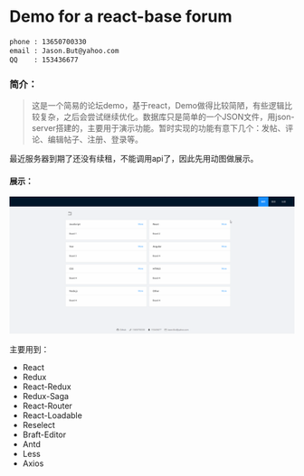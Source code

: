 # Demo for a react-base forum


```
phone : 13650700330
email : Jason.But@yahoo.com
QQ    : 153436677
```



### 简介：
>   这是一个简易的论坛demo，基于react，Demo做得比较简陋，有些逻辑比较复杂，之后会尝试继续优化。数据库只是简单的一个JSON文件，用json-server搭建的，主要用于演示功能。暂时实现的功能有意下几个：发帖、评论、编辑帖子、注册、登录等。

最近服务器到期了还没有续租，不能调用api了，因此先用动图做展示。

#### 展示：
![image](./Sample.gif)

主要用到：
* React
* Redux
* React-Redux
* Redux-Saga
* React-Router
* React-Loadable
* Reselect
* Braft-Editor
* Antd
* Less
* Axios
